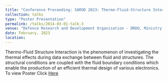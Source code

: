 ```yaml
---
title: "Conference Proceeding: SAROD 2023: Thermo-Fluid-Structure Interaction of an Electric Bulb using MSC CoSim"
collection: talks
type: "Poster Presentation"
permalink: /talks/2014-03-01-talk-3
venue: "Defence Research and Development Organisation - DRDO, Ministry of Defence, Government of India"
date: February, 2023
location: 
---
```

Thermo-Fluid Structure Interaction is the phenomenon of investigating the thermal effects during data exchange between
fluid and structures. The structural conditions are coupled with the fluid boundary conditions which enable the production
of an efficient thermal design of various electronics. To view Poster Click [Here](https://drive.google.com/file/d/1a0UT-VSFGA5LLG_g-H3EajRJ-0r0lkrp/view?usp=sharing)
